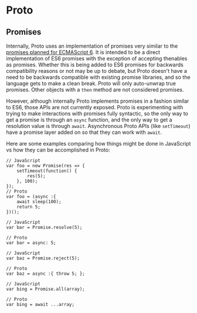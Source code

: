 # Proto

## Promises

Internally, Proto uses an implementation of promises very similar to the [promises planned for ECMAScript 6](https://github.com/domenic/promises-unwrapping).  It is intended to be a direct implementation of ES6 promises with the exception of accepting thenables as promises.  Whether this is being added to ES6 promises for backwards compatibility reasons or not may be up to debate, but Proto doesn't have a need to be backwards compatible with existing promise libraries, and so the language gets to make a clean break.  Proto will only auto-unwrap true promises.  Other objects with a `then` method are not considered promises.

However, although internally Proto implements promises in a fashion similar to ES6, those APIs are not currently exposed.  Proto is experimenting with trying to make interactions with promises fully syntactic, so the only way to get a promise is through an `async` function, and the only way to get a resolution value is through `await`.  Asynchronous Proto APIs (like `setTimeout`) have a promise layer added on so that they can work with `await`.

Here are some examples comparing how things might be done in JavaScript vs how they can be accomplished in Proto:

	// JavaScript
	var foo = new Promise(res => {
		setTimeout(function() {
			res(5);
		}, 100);
	});
	// Proto
	var foo = (async :{
		await sleep(100);
		return 5;
	})();

	// JavaScript
	var bar = Promise.resolve(5);

	// Proto
	var bar = async: 5;

	// JavaScript
	var baz = Promise.reject(5);

	// Proto
	var baz = async :{ throw 5; };

	// JavaScript
	var bing = Promise.all(array);
	
	// Proto
	var bing = await ...array;